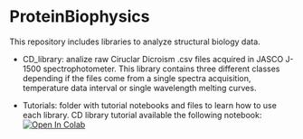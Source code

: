 # ProteinBiophysics
This repository includes libraries to analyze structural biology data. 

- CD_library: analize raw Ciruclar Dicroism .csv files acquired in JASCO J-1500 spectrophotometer. This library contains three different classes depending if the files come from a single spectra acquisition, temperature data interval or single wavelength melting curves.

- Tutorials: folder with tutorial notebooks and files to learn how to use each library. CD library tutorial available the following notebook: [![Open In Colab](https://colab.research.google.com/assets/colab-badge.svg)](https://colab.research.google.com/github/francobiglione/ProteinBiophysics/blob/main/tutorials/CD_tutorial.ipynb)
